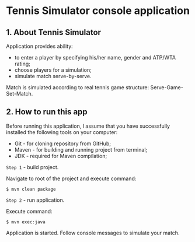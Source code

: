 # Tennis Simulator console application

## 1. About Tennis Simulator
Application provides ability:
    
- to enter a player by specifying his/her name, gender and ATP/WTA rating;
- choose players for a simulation;
- simulate match serve-by-serve.

Match is simulated according to real tennis game structure: Serve-Game-Set-Match.

## 2. How to run this app
Before running this application, I assume that you have successfully installed the following tools on your computer:
- Git - for cloning repository from GitHub;
- Maven - for building and running project from terminal;
- JDK - required for Maven compilation;

`Step 1` - build project.

Navigate to root of the project and execute command:

    $ mvn clean package

`Step 2` - run application.

Execute command:

    $ mvn exec:java

Application is started. Follow console messages to simulate your match.